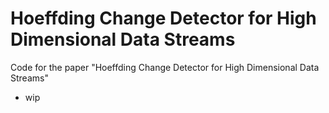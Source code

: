 # Hoeffding Change Detector for High Dimensional Data Streams 

Code for the paper "Hoeffding Change Detector for High Dimensional Data Streams"
- wip
